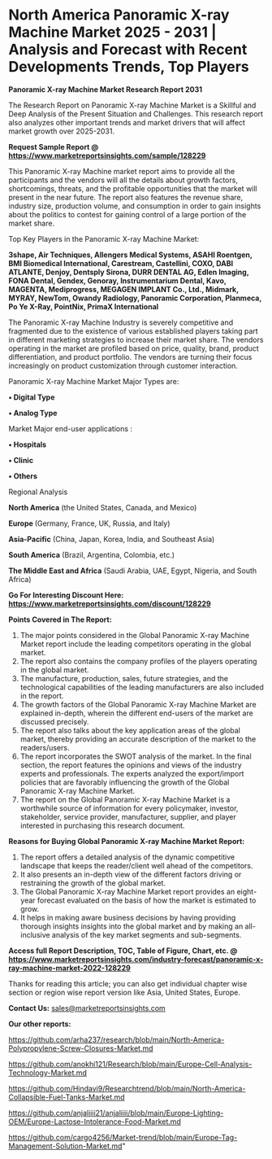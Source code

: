 # North America Panoramic X-ray Machine Market 2025 - 2031 | Analysis and Forecast with Recent Developments Trends, Top Players

<strong>Panoramic X-ray Machine Market Research Report 2031</strong>

The Research Report on Panoramic X-ray Machine Market is a Skillful and Deep Analysis of the Present Situation and Challenges. This research report also analyzes other important trends and market drivers that will affect market growth over 2025-2031.

<strong>Request Sample Report @ <a href=https://www.marketreportsinsights.com/sample/128229>https://www.marketreportsinsights.com/sample/128229</a></strong>

This Panoramic X-ray Machine market report aims to provide all the participants and the vendors will all the details about growth factors, shortcomings, threats, and the profitable opportunities that the market will present in the near future. The report also features the revenue share, industry size, production volume, and consumption in order to gain insights about the politics to contest for gaining control of a large portion of the market share.

Top Key Players in the Panoramic X-ray Machine Market:

<strong>3shape, Air Techniques, Allengers Medical Systems, ASAHI Roentgen, BMI Biomedical International, Carestream, Castellini, COXO, DABI ATLANTE, Denjoy, Dentsply Sirona, DURR DENTAL AG, Edlen Imaging, FONA Dental, Gendex, Genoray, Instrumentarium Dental, Kavo, MAGENTA, Mediprogress, MEGAGEN IMPLANT Co., Ltd., Midmark, MYRAY, NewTom, Owandy Radiology, Panoramic Corporation, Planmeca, Po Ye X-Ray, PointNix, PrimaX International</strong>

The Panoramic X-ray Machine Industry is severely competitive and fragmented due to the existence of various established players taking part in different marketing strategies to increase their market share. The vendors operating in the market are profiled based on price, quality, brand, product differentiation, and product portfolio. The vendors are turning their focus increasingly on product customization through customer interaction.

Panoramic X-ray Machine Market Major Types are:

<strong>• Digital Type

• Analog Type</strong>

Market Major end-user applications :

<strong>• Hospitals

• Clinic

• Others</strong>

Regional Analysis

</u><strong><b>North America</b></strong> (the United States, Canada, and Mexico)

<strong><b>Europe </b></strong>(Germany, France, UK, Russia, and Italy)

<strong><b>Asia-Pacific</b></strong> (China, Japan, Korea, India, and Southeast Asia)

<strong><b>South America</b></strong> (Brazil, Argentina, Colombia, etc.)

<strong><b>The Middle East and Africa</b></strong> (Saudi Arabia, UAE, Egypt, Nigeria, and South Africa)

<strong>Go For Interesting Discount Here: <a href=https://www.marketreportsinsights.com/discount/128229>https://www.marketreportsinsights.com/discount/128229</a></strong>

<strong>Points Covered in The Report:</strong>
<ol>
  <li>The major points considered in the Global Panoramic X-ray Machine Market report include the leading competitors operating in the global market.</li>
  <li>The report also contains the company profiles of the players operating in the global market.</li>
  <li>The manufacture, production, sales, future strategies, and the technological capabilities of the leading manufacturers are also included in the report.</li>
  <li>The growth factors of the Global Panoramic X-ray Machine Market are explained in-depth, wherein the different end-users of the market are discussed precisely.</li>
  <li>The report also talks about the key application areas of the global market, thereby providing an accurate description of the market to the readers/users.</li>
  <li>The report incorporates the SWOT analysis of the market. In the final section, the report features the opinions and views of the industry experts and professionals. The experts analyzed the export/import policies that are favorably influencing the growth of the Global Panoramic X-ray Machine Market.</li>
  <li>The report on the Global Panoramic X-ray Machine Market is a worthwhile source of information for every policymaker, investor, stakeholder, service provider, manufacturer, supplier, and player interested in purchasing this research document.</li>
</ol>
<strong>Reasons for Buying Global Panoramic X-ray Machine Market Report:</strong>

<ol>
  <li>The report offers a detailed analysis of the dynamic competitive landscape that keeps the reader/client well ahead of the competitors.</li>
  <li>It also presents an in-depth view of the different factors driving or restraining the growth of the global market.</li>
  <li>The Global Panoramic X-ray Machine Market report provides an eight-year forecast evaluated on the basis of how the market is estimated to grow.</li>
  <li>It helps in making aware business decisions by having providing thorough insights insights into the global market and by making an all-inclusive analysis of the key market segments and sub-segments.</li>
</ol>
<strong>Access full Report Description, TOC, Table of Figure, Chart, etc. @ <a href=https://www.marketreportsinsights.com/industry-forecast/panoramic-x-ray-machine-market-2022-128229>https://www.marketreportsinsights.com/industry-forecast/panoramic-x-ray-machine-market-2022-128229</a></strong>


Thanks for reading this article; you can also get individual chapter wise section or region wise report version like Asia, United States, Europe.

<strong>Contact Us:</strong>
sales@marketreportsinsights.com

<strong>Our other reports:</strong>

<a href=https://github.com/arha237/research/blob/main/North-America-Polypropylene-Screw-Closures-Market.md>https://github.com/arha237/research/blob/main/North-America-Polypropylene-Screw-Closures-Market.md</a>

<a href=https://github.com/anokhi121/Research/blob/main/Europe-Cell-Analysis-Technology-Market.md>https://github.com/anokhi121/Research/blob/main/Europe-Cell-Analysis-Technology-Market.md</a>

<a href=https://github.com/Hindavi9/Researchtrend/blob/main/North-America-Collapsible-Fuel-Tanks-Market.md>https://github.com/Hindavi9/Researchtrend/blob/main/North-America-Collapsible-Fuel-Tanks-Market.md</a>

<a href=https://github.com/anjaliiii21/anjaliiii/blob/main/Europe-Lighting-OEM/Europe-Lactose-Intolerance-Food-Market.md>https://github.com/anjaliiii21/anjaliiii/blob/main/Europe-Lighting-OEM/Europe-Lactose-Intolerance-Food-Market.md</a>

<a href=https://github.com/cargo4256/Market-trend/blob/main/Europe-Tag-Management-Solution-Market.md>https://github.com/cargo4256/Market-trend/blob/main/Europe-Tag-Management-Solution-Market.md</a>"
